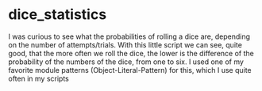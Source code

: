 # dice_statistics
I was curious to see what the probabilities of rolling a dice are,  depending on the number of attempts/trials.   With this little script we can see, quite good,  that the more often we roll the dice,  the lower is the difference of the probability  of the numbers of the dice, from one to six.   I used one of my favorite module patterns (Object-Literal-Pattern) for this,  which I use quite often in my scripts
